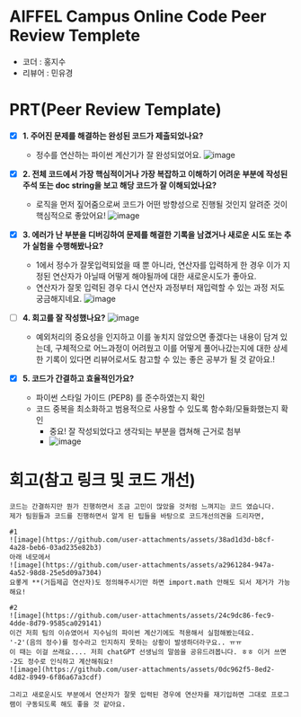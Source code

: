 # AIFFEL Campus Online Code Peer Review Templete
- 코더 : 홍지수
- 리뷰어 : 민유경


# PRT(Peer Review Template)
- [x]  **1. 주어진 문제를 해결하는 완성된 코드가 제출되었나요?**
    - 정수를 연산하는 파이썬 계산기가 잘 완성되었어요. 
  ![image](https://github.com/user-attachments/assets/79249d21-109e-48b5-abbd-305f5f677b56)

    
- [x]  **2. 전체 코드에서 가장 핵심적이거나 가장 복잡하고 이해하기 어려운 부분에 작성된 
주석 또는 doc string을 보고 해당 코드가 잘 이해되었나요?**
      - 로직을 먼저 짚어줌으로써 코드가 어떤 방향성으로 진행될 것인지 알려준 것이 핵심적으로 좋았어요!
  ![image](https://github.com/user-attachments/assets/db06e059-f87e-42ef-ba17-8d388328b0de)

        
- [x]  **3. 에러가 난 부분을 디버깅하여 문제를 해결한 기록을 남겼거나
새로운 시도 또는 추가 실험을 수행해봤나요?**
    - 1에서 정수가 잘못입력되었을 때 뿐 아니라, 연산자를 입력하게 한 경우 이가 지정된 연산자가 아닐때 어떻게 해야될까에 대한 새로운시도가 좋아요.
    - 연산자가 잘못 입력된 경우 다시 연산자 과정부터 재입력할 수 있는 과정 저도 궁금해지네요. 
    ![image](https://github.com/user-attachments/assets/39bb0a9b-9fb5-4a5b-82ee-9e4c23df9a7a)

        
- [ ]  **4. 회고를 잘 작성했나요?**
   ![image](https://github.com/user-attachments/assets/08c8a34e-9e80-4dd7-8a66-4121d40ec3e2)
   - 예외처리의 중요성을 인지하고 이를 놓치지 않았으면 좋겠다는 내용이 담겨 있는데, 구체적으로 어느과정이 어려웠고 이를 어떻게 풀어나갔는지에 대한 상세한 기록이 있다면 리뷰어로서도 참고할 수 있는 좋은 공부가 될 것 같아요.! 
        
- [x]  **5. 코드가 간결하고 효율적인가요?**
    - 파이썬 스타일 가이드 (PEP8) 를 준수하였는지 확인
    - 코드 중복을 최소화하고 범용적으로 사용할 수 있도록 함수화/모듈화했는지 확인
        - 중요! 잘 작성되었다고 생각되는 부분을 캡쳐해 근거로 첨부
        - ![image](https://github.com/user-attachments/assets/cc9be77e-7d28-49a5-b61b-f0a05b63f371)

    

# 회고(참고 링크 및 코드 개선)
```
코드는 간결하지만 뭔가 진행하면서 조금 고민이 많았을 것처럼 느껴지는 코드 였습니다.
제가 팀원들과 코드를 진행하면서 알게 된 팁들을 바탕으로 코드개선의견을 드리자면,

#1
![image](https://github.com/user-attachments/assets/38ad1d3d-b8cf-4a28-beb6-03ad235e82b3)
아래 네모에서
![image](https://github.com/user-attachments/assets/a2961284-947a-4a52-98d8-25e5d09a7304)
요롷게 **(거듭제곱 연산자)도 정의해주시기만 하면 import.math 안해도 되서 제거가 가능해요!

#2
![image](https://github.com/user-attachments/assets/24c9dc86-fec9-4dde-8d79-9585ca029141)
이건 저희 팀의 이슈였어서 지수님의 파이썬 계산기에도 적용해서 실험해봤는데요.
'-2'(음의 정수)를 정수라고 인지하지 못하는 상황이 발생하더라구요.. ㅠㅠ
이 때는 이걸 쓰래요.... 저희 chatGPT 선생님의 말씀을 공유드려봅니다. ㅎㅎ 이거 쓰면 -2도 정수로 인식하고 계산해줘요!
![image](https://github.com/user-attachments/assets/0dc962f5-8ed2-4d82-8949-6f86a67a3cdf)

그리고 새로운시도 부분에서 연산자가 잘못 입력된 경우에 연산자를 재기입하면 그대로 프로그램이 구동되도록 해도 좋을 것 같아요. 
```
